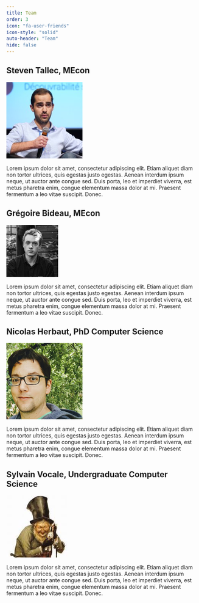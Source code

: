 ```yaml
---
title: Team
order: 3
icon: "fa-user-friends"
icon-style: "solid"
auto-header: "Team"
hide: false
---
```


## Steven Tallec, MEcon

![steven](/assets/images/stallec.jpeg)

Lorem ipsum dolor sit amet, consectetur adipiscing elit. Etiam aliquet diam non tortor ultrices, quis egestas justo egestas. Aenean interdum ipsum neque, ut auctor ante congue sed. Duis porta, leo et imperdiet viverra, est metus pharetra enim, congue elementum massa dolor at mi. Praesent fermentum a leo vitae suscipit. Donec.

## Grégoire Bideau, MEcon

![gregoire](/assets/images/gbideau.jpeg)

Lorem ipsum dolor sit amet, consectetur adipiscing elit. Etiam aliquet diam non tortor ultrices, quis egestas justo egestas. Aenean interdum ipsum neque, ut auctor ante congue sed. Duis porta, leo et imperdiet viverra, est metus pharetra enim, congue elementum massa dolor at mi. Praesent fermentum a leo vitae suscipit. Donec.

## Nicolas Herbaut, PhD Computer Science

![nico](/assets/images/nico.jpg)

Lorem ipsum dolor sit amet, consectetur adipiscing elit. Etiam aliquet diam non tortor ultrices, quis egestas justo egestas. Aenean interdum ipsum neque, ut auctor ante congue sed. Duis porta, leo et imperdiet viverra, est metus pharetra enim, congue elementum massa dolor at mi. Praesent fermentum a leo vitae suscipit. Donec.

## Sylvain Vocale, Undergraduate Computer Science

![sylvain](/assets/images/svocale.jpeg)

Lorem ipsum dolor sit amet, consectetur adipiscing elit. Etiam aliquet diam non tortor ultrices, quis egestas justo egestas. Aenean interdum ipsum neque, ut auctor ante congue sed. Duis porta, leo et imperdiet viverra, est metus pharetra enim, congue elementum massa dolor at mi. Praesent fermentum a leo vitae suscipit. Donec.
